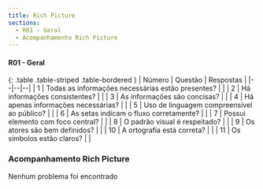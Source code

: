 ```yaml
---
title: Rich Picture
sections:
  - R01 - Geral
  - Acompanhamento Rich Picture
---
```


#### R01 - Geral

<div class="table-responsive">

{: .table .table-striped .table-bordered }
| Número | Questão | Respostas |
|--|--|--|
| 1 | Todas as informações necessárias estão presentes? |  <i class="fa fa-check fa-lg" style="color: #089969"></i> |
| 2 | Há informações consistentes? | <i class="fa fa-check fa-lg" style="color: #089969"></i> |
| 3 | As informações são concisas? |  <i class="fa fa-check fa-lg" style="color: #089969"></i> |
| 4 | Há apenas informações necessárias? |  <i class="fa fa-check fa-lg" style="color: #089969"></i> |
| 5 | Uso de linguagem compreensível ao público? |  <i class="fa fa-check fa-lg" style="color: #089969"></i> |
| 6 | As setas indicam o fluxo corretamente? |  <i class="fa fa-check fa-lg" style="color: #089969"></i> |
| 7 | Possui elemento com foco central? |  <i class="fa fa-check fa-lg" style="color: #089969"></i> |
| 8 | O padrão visual é respeitado? |  <i class="fa fa-check fa-lg" style="color: #089969"></i> |
| 9 | Os atores são bem definidos? |  <i class="fa fa-check fa-lg" style="color: #089969"></i> |
| 10 | A ortografia está correta? |  <i class="fa fa-check fa-lg" style="color: #089969"></i> |
| 11 | Os símbolos estão claros? |  <i class="fa fa-check fa-lg" style="color: #089969"></i> |


</div>

### Acompanhamento Rich Picture

Nenhum problema foi encontrado